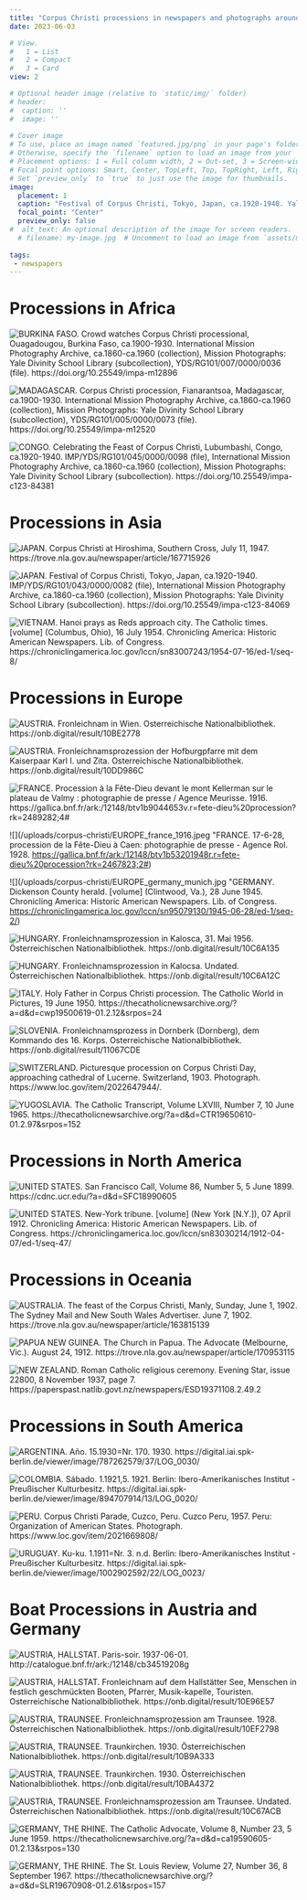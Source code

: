 ```yaml
---
title: "Corpus Christi processions in newspapers and photographs around the world"
date: 2023-06-03

# View.
#   1 = List
#   2 = Compact
#   3 = Card
view: 2

# Optional header image (relative to `static/img/` folder)
# header:
#  caption: ''
#  image: ''
 
# Cover image
# To use, place an image named `featured.jpg/png` in your page's folder.
# Otherwise, specify the `filename` option to load an image from your `assets/media/` folder.
# Placement options: 1 = Full column width, 2 = Out-set, 3 = Screen-width
# Focal point options: Smart, Center, TopLeft, Top, TopRight, Left, Right, BottomLeft, Bottom, BottomRight
# Set `preview_only` to `true` to just use the image for thumbnails.
image:
  placement: 1
  caption: "Festival of Corpus Christi, Tokyo, Japan, ca.1920-1940. Yale Divinity School Library"
  focal_point: "Center"
  preview_only: false
#  alt_text: An optional description of the image for screen readers.
  # filename: my-image.jpg  # Uncomment to load an image from `assets/media/` instead.
  
tags:
 - newspapers
---
```


# Processions in Africa

![](/uploads/corpus-christi/AFRICA_burkina.jpg "BURKINA FASO. Crowd watches Corpus Christi processional, Ouagadougou, Burkina Faso, ca.1900-1930. International Mission Photography Archive, ca.1860-ca.1960 (collection), Mission Photographs: Yale Divinity School Library (subcollection), YDS/RG101/007/0000/0036 (file). https://doi.org/10.25549/impa-m12896")

![](/uploads/corpus-christi/AFRICA_congo.jpg "MADAGASCAR. Corpus Christi procession, Fianarantsoa, Madagascar, ca.1900-1930. International Mission Photography Archive, ca.1860-ca.1960 (collection), Mission Photographs: Yale Divinity School Library (subcollection), YDS/RG101/005/0000/0073 (file). https://doi.org/10.25549/impa-m12520")

![](/uploads/corpus-christi/AFRICA_madagascar.jpg "CONGO. Celebrating the Feast of Corpus Christi, Lubumbashi, Congo, ca.1920-1940. IMP/YDS/RG101/045/0000/0098 (file), International Mission Photography Archive, ca.1860-ca.1960 (collection), Mission Photographs: Yale Divinity School Library (subcollection). https://doi.org/10.25549/impa-c123-84381 ")

# Processions in Asia 

![](/uploads/corpus-christi/ASIA_japan_hiroshima.jpg "JAPAN. Corpus Christi at Hiroshima, Southern Cross, July 11, 1947. https://trove.nla.gov.au/newspaper/article/167715926")

![](/uploads/corpus-christi/ASIA_japan_tokyo.jpg "JAPAN. Festival of Corpus Christi, Tokyo, Japan, ca.1920-1940. IMP/YDS/RG101/043/0000/0082 (file), International Mission Photography Archive, ca.1860-ca.1960 (collection), Mission Photographs: Yale Divinity School Library (subcollection). https://doi.org/10.25549/impa-c123-84069")

![](/uploads/corpus-christi/ASIA_vietnam.jpg "VIETNAM. Hanoi prays as Reds approach city. The Catholic times. [volume] (Columbus, Ohio), 16 July 1954. Chronicling America: Historic American Newspapers. Lib. of Congress. https://chroniclingamerica.loc.gov/lccn/sn83007243/1954-07-16/ed-1/seq-8/")

# Processions in Europe

![](/uploads/corpus-christi/EUROPE_austria_1895.jpg "AUSTRIA. Fronleichnam in Wien. Osterreichische Nationalbibliothek. https://onb.digital/result/10BE2778")

![](/uploads/corpus-christi/EUROPE_austria_karl.jpg "AUSTRIA. Fronleichnamsprozession der Hofburgpfarre mit dem Kaiserpaar Karl I. und Zita. Osterreichische Nationalbibliothek. https://onb.digital/result/10DD986C")

![](/uploads/corpus-christi/EUROPE_france_1916.jpeg "FRANCE. Procession à la Fête-Dieu devant le mont Kellerman sur le plateau de Valmy : photographie de presse / Agence Meurisse. 1916. https://gallica.bnf.fr/ark:/12148/btv1b9044653v.r=fete-dieu%20procession?rk=2489282;4#")

![](/uploads/corpus-christi/EUROPE_france_1916.jpeg "FRANCE. 17-6-28, procession de la Fête-Dieu à Caen: photographie de presse - Agence Rol. 1928. https://gallica.bnf.fr/ark:/12148/btv1b53201948r.r=fete-dieu%20procession?rk=2467823;2#)

![](/uploads/corpus-christi/EUROPE_germany_munich.jpg "GERMANY. Dickenson County herald. [volume] (Clintwood, Va.), 28 June 1945. Chronicling America: Historic American Newspapers. Lib. of Congress. https://chroniclingamerica.loc.gov/lccn/sn95079130/1945-06-28/ed-1/seq-2/)

![](/uploads/corpus-christi/EUROPE_hungary_1956.jpg "HUNGARY. Fronleichnamsprozession in Kalosca, 31. Mai 1956. Österreichischen Nationalbibliothek. https://onb.digital/result/10C6A135")

![](/uploads/corpus-christi/EUROPE_hungary_undated.jpg "HUNGARY. Fronleichnamsprozession in Kalocsa. Undated. Österreichischen Nationalbibliothek. https://onb.digital/result/10C6A12C")

![](/uploads/corpus-christi/EUROPE_italy_1950.jpg "ITALY. Holy Father in Corpus Christi procession. The Catholic World in Pictures, 19 June 1950. https://thecatholicnewsarchive.org/?a=d&d=cwp19500619-01.2.12&srpos=24")

![](/uploads/corpus-christi/EUROPE_slovenia.jpg "SLOVENIA. Fronleichnamsprozess in Dornberk (Dornberg), dem Kommando des 16. Korps. Osterreichische Nationalbibliothek. https://onb.digital/result/11067CDE")

![](/uploads/corpus-christi/EUROPE_switzerland_1903.jpg "SWITZERLAND. Picturesque procession on Corpus Christi Day, approaching cathedral of Lucerne. Switzerland, 1903. Photograph. https://www.loc.gov/item/2022647944/.")

![](/uploads/corpus-christi/EUROPE_yugoslavia.jpg "YUGOSLAVIA. The Catholic Transcript, Volume LXVIII, Number 7, 10 June 1965. https://thecatholicnewsarchive.org/?a=d&d=CTR19650610-01.2.97&srpos=152")

# Processions in North America

![](/uploads/corpus-christi/NORTHAMERICA_california.jpg "UNITED STATES. San Francisco Call, Volume 86, Number 5, 5 June 1899. https://cdnc.ucr.edu/?a=d&d=SFC18990605")

![](/uploads/corpus-christi/NORTHAMERICA_newmexico.jpg "UNITED STATES. New-York tribune. [volume] (New York [N.Y.]), 07 April 1912. Chronicling America: Historic American Newspapers. Lib. of Congress. https://chroniclingamerica.loc.gov/lccn/sn83030214/1912-04-07/ed-1/seq-47/")

# Processions in Oceania

![](/uploads/corpus-christi/OCEANIA_Australia.jpg "AUSTRALIA. The feast of the Corpus Christi, Manly, Sunday, June 1, 1902. The Sydney Mail and New South Wales Advertiser. June 7, 1902. https://trove.nla.gov.au/newspaper/article/163815139")

![](/uploads/corpus-christi/OCEANIA_papua.jpg "PAPUA NEW GUINEA. The Church in Papua. The Advocate (Melbourne, Vic.). August 24, 1912. https://trove.nla.gov.au/newspaper/article/170953115")

![](/uploads/corpus-christi/OCEANIA_newzealand.jpg "NEW ZEALAND. Roman Catholic religious ceremony. Evening Star, issue 22800, 8 November 1937, page 7. https://paperspast.natlib.govt.nz/newspapers/ESD19371108.2.49.2")

# Processions in South America

![](/uploads/corpus-christi/SOUTHAMERICA_argentina.jfif "ARGENTINA. Año. 15.1930=Nr. 170. 1930. 
https://digital.iai.spk-berlin.de/viewer/image/787262579/37/LOG_0030/")

![](/uploads/corpus-christi/SOUTHAMERICA_colombia.jfif "COLOMBIA. Sábado. 1.1921,5. 1921. Berlin: Ibero-Amerikanisches Institut - Preußischer Kulturbesitz. 
https://digital.iai.spk-berlin.de/viewer/image/894707914/13/LOG_0020/")

![](/uploads/corpus-christi/SOUTHAMERICA_peru.jpg "PERU. Corpus Christi Parade, Cuzco, Peru. Cuzco Peru, 1957. Peru: Organization of American States. Photograph. https://www.loc.gov/item/2021669808/")

![](/uploads/corpus-christi/SOUTHAMERICA_uruguay.png "URUGUAY. Ku-ku. 1.1911=Nr. 3. n.d. Berlin: Ibero-Amerikanisches Institut - Preußischer Kulturbesitz.
https://digital.iai.spk-berlin.de/viewer/image/1002902592/22/LOG_0023/")

# Boat Processions in Austria and Germany

![](/uploads/corpus-christi/boat_AUSTRIA_Hallstat_1937.jpeg "AUSTRIA, HALLSTAT. Paris-soir. 1937-06-01. http://catalogue.bnf.fr/ark:/12148/cb34519208g")

![](/uploads/corpus-christi/boat_AUSTRIA_Hallstat_1966.jpg "AUSTRIA, HALLSTAT. Fronleichnam auf dem Hallstätter See, Menschen in festlich geschmückten Booten, Pfarrer, Musik-kapelle, Touristen. Osterreichische Nationalbibliothek. https://onb.digital/result/10E96E57")

![](/uploads/corpus-christi/boat_AUSTRIA_traunsee_1928.jpg "AUSTRIA, TRAUNSEE. Fronleichnamsprozession am Traunsee. 1928. Österreichischen Nationalbibliothek. 
https://onb.digital/result/10EF2798")

![](/uploads/corpus-christi/boat_AUSTRIA_traunsee_1930_a.jpg "AUSTRIA, TRAUNSEE. Traunkirchen. 1930. Österreichischen Nationalbibliothek. https://onb.digital/result/10B9A333")

![](/uploads/corpus-christi/boat_AUSTRIA_traunsee_1930_b.jpg "AUSTRIA, TRAUNSEE. Traunkirchen. 1930. Österreichischen Nationalbibliothek. https://onb.digital/result/10BA4372")

![](/uploads/corpus-christi/boat_AUSTRIA_traunsee_undated.jpg "AUSTRIA, TRAUNSEE. Fronleichnamsprozession am Traunsee. Undated. Österreichischen Nationalbibliothek. https://onb.digital/result/10C67ACB")

![](/uploads/corpus-christi/boat_GERMANY_rhine_1959.jpg "GERMANY, THE RHINE. The Catholic Advocate, Volume 8, Number 23, 5 June 1959. https://thecatholicnewsarchive.org/?a=d&d=ca19590605-01.2.13&srpos=130")

![](/uploads/corpus-christi/boat_GERMANY_rhine_1967.jpg "GERMANY, THE RHINE. The St. Louis Review, Volume 27, Number 36, 8 September 1967. https://thecatholicnewsarchive.org/?a=d&d=SLR19670908-01.2.61&srpos=157")
